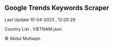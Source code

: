 

## Google Trends Keywords Scraper 
 
Last Update 10-04-2023 , 12:00:29

Country List :
VIETNAM.json



© Abdul Muttaqin 
